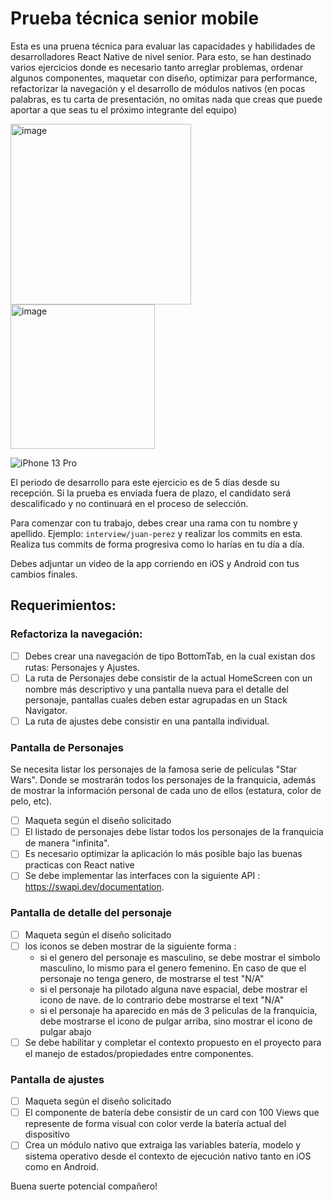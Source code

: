 # Prueba técnica senior mobile

Esta es una pruena técnica para evaluar las capacidades y habilidades de desarrolladores React Native de nivel senior. Para esto, se han destinado varios ejercicios donde es necesario tanto arreglar problemas, ordenar algunos componentes, maquetar con diseño, optimizar para performance, refactorizar la navegación y el desarrollo de módulos nativos (en pocas palabras, es tu carta de presentación, no omitas nada que creas que puede aportar a que seas tu el próximo integrante del equipo)

<img width="289" alt="image" src="https://github.com/agendapro/SeniorTestMobile/assets/102041608/338a10c9-ada5-4f02-8cb8-c1825114fa0a">

<img width="231" alt="image" src="https://github.com/agendapro/SeniorTestMobile/assets/102041608/76980e77-9155-44f8-b81f-7a8ba44570f9">

![iPhone 13 Pro](https://github.com/agendapro/SeniorTestMobile/assets/104234396/eff9e5fd-b243-48ed-9b8a-089e528cd01d)

El periodo de desarrollo para este ejercicio es de 5 días desde su recepción. Si la prueba es enviada fuera de plazo, el candidato será descalificado y no continuará en el proceso de selección.

Para comenzar con tu trabajo, debes crear una rama con tu nombre y apellido. Ejemplo: `interview/juan-perez` y realizar los commits en esta. Realiza tus commits de forma progresiva como lo harías en tu día a día.

Debes adjuntar un video de la app corriendo en iOS y Android con tus cambios finales.

## Requerimientos:

### Refactoriza la navegación:

- [ ] Debes crear una navegación de tipo BottomTab, en la cual existan dos rutas: Personajes y Ajustes.
- [ ] La ruta de Personajes debe consistir de la actual HomeScreen con un nombre más descriptivo y una pantalla nueva para el detalle del personaje, pantallas cuales deben estar agrupadas en un Stack Navigator.
- [ ] La ruta de ajustes debe consistir en una pantalla individual.

### Pantalla de Personajes

Se necesita listar los personajes de la famosa serie de películas "Star Wars". Donde se mostrarán todos los personajes de la franquicia, además de mostrar la información personal de cada uno de ellos (estatura, color de pelo, etc).

- [ ] Maqueta según el diseño solicitado
- [ ] El listado de personajes debe listar todos los personajes de la franquicia de manera "infinita".
- [ ] Es necesario optimizar la aplicación lo más posible bajo las buenas practicas con React native
- [ ] Se debe implementar las interfaces con la siguiente API : https://swapi.dev/documentation.

### Pantalla de detalle del personaje

- [ ] Maqueta según el diseño solicitado
- [ ] los iconos se deben mostrar de la siguiente forma :
  - si el genero del personaje es masculino, se debe mostrar el simbolo masculino, lo mismo para el genero femenino. En caso de que el personaje no tenga genero, de mostrarse el test "N/A"
  - si el personaje ha pilotado alguna nave espacial, debe mostrar el icono de nave. de lo contrario debe mostrarse el text "N/A"
  - si el personaje ha aparecido en más de 3 peliculas de la franquicia, debe mostrarse el icono de pulgar arriba, sino mostrar el icono de pulgar abajo
- [ ] Se debe habilitar y completar el contexto propuesto en el proyecto para el manejo de estados/propiedades entre componentes.

### Pantalla de ajustes

- [ ] Maqueta según el diseño solicitado
- [ ] El componente de batería debe consistir de un card con 100 Views que represente de forma visual con color verde la batería actual del dispositivo
- [ ] Crea un módulo nativo que extraiga las variables batería, modelo y sistema operativo desde el contexto de ejecución nativo tanto en iOS como en Android.

Buena suerte potencial compañero!
